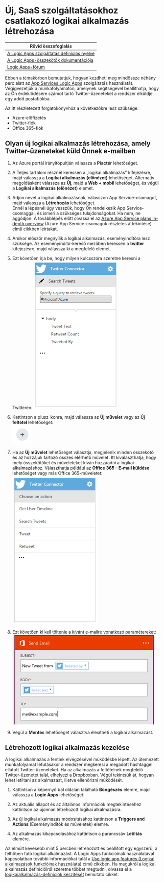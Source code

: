 <properties
    pageTitle="Logic Apps-alkalmazás létrehozása | Microsoft Azure"
    description="Útmutató SaaS szolgáltatásokhoz csatlakozó Logic Apps-alkalmazás létrehozásához"
    authors="stepsic-microsoft-com"
    manager="dwrede"
    editor=""
    services="app-service\logic"
    documentationCenter=""/>

<tags
    ms.service="app-service-logic"
    ms.workload="na"
    ms.tgt_pltfrm="na"
    ms.devlang="na"
    ms.topic="get-started-article"
    ms.date="03/16/2016"
    ms.author="stepsic"/>

# Új, SaaS szolgáltatásokhoz csatlakozó logikai alkalmazás létrehozása

| Rövid összefoglalás |
| --------------- |
| [A Logic Apps szolgáltatás definíciós nyelve](https://msdn.microsoft.com/library/azure/mt643789.aspx) |
| [A Logic Apps-összekötők dokumentációja](../connectors/apis-list.md) |
| [Logic Apps-fórum](https://social.msdn.microsoft.com/Forums/en-US/home?forum=azurelogicapps) |

Ebben a témakörben bemutatjuk, hogyan kezdheti meg mindössze néhány perc alatt az [App Services Logic Apps](app-service-logic-what-are-logic-apps.md) szolgáltatás használatát. Végigvezetjük a munkafolyamaton, amelynek segítségével beállíthatja, hogy az Ön érdeklődésére számot tartó Twitter-üzeneteket a rendszer elküldje egy adott postafiókba.

Az itt részletezett forgatókönyvhöz a következőkre lesz szüksége:

- Azure-előfizetés
- Twitter-fiók
- Office 365-fiók

## Olyan új logikai alkalmazás létrehozása, amely Twitter-üzeneteket küld Önnek e-mailben

1. Az Azure portál irányítópultján válassza a **Piactér** lehetőséget. 
2. A Teljes tartalom résznél keressen a „logikai alkalmazás” kifejezésre, majd válassza a **Logikai alkalmazás (előnézet)** lehetőséget. Alternatív megoldásként válassza az **Új**, majd a **Web + mobil** lehetőséget, és végül a **Logikai alkalmazás (előnézet)** elemet. 
3. Adjon nevet a logikai alkalmazásnak, válasszon App Service-csomagot, majd válassza a **Létrehozás** lehetőséget.  
    Ennél a lépésnél úgy vesszük, hogy Ön rendelkezik App Service-csomaggal, és ismeri a szükséges tulajdonságokat. Ha nem, ne aggódjon. A továbblépés előtt olvassa el az [Azure App Service plans in-depth overview](azure-web-sites-web-hosting-plans-in-depth-overview.md) (Azure App Service-csomagok részletes áttekintése) című cikkben leírtakat. 

4. Amikor először megnyílik a logikai alkalmazás, eseményindítóra lesz szüksége. Az eseményindító-kereső mezőben keressen a **twitter** kifejezésre, majd válassza ki a megfelelő elemet.

7. Ezt követően írja be, hogy milyen kulcsszóra szeretne keresni a Twitteren. 
    ![Keresés a Twitteren](./media/app-service-logic-create-a-logic-app/twittersearch.png)

5. Kattintson a plusz ikonra, majd válassza az **Új művelet** vagy az **Új feltétel** lehetőséget:  
    ![Plusz ikon](./media/app-service-logic-create-a-logic-app/plus.png)
6. Ha az **Új művelet** lehetőséget választja, megjelenik minden összekötő és az hozzájuk tartozó összes elérhető művelet. Itt kiválaszthatja, hogy mely összekötőket és műveleteket kíván hozzáadni a logikai alkalmazáshoz. Választhatja például az **Office 365 – E-mail küldése** lehetőséget vagy más Office 365-műveletet:  
    ![Műveletek](./media/app-service-logic-create-a-logic-app/actions.png)

7. Ezt követően ki kell töltenie a kívánt e-mailre vonatkozó paramétereket:  ![Paraméterek](./media/app-service-logic-create-a-logic-app/parameters.png)

8. Végül a **Mentés** lehetőséget választva élesítheti a logikai alkalmazást.

## Létrehozott logikai alkalmazás kezelése

A logikai alkalmazás a fentiek elvégzésével működésbe lépett. Az ütemezett munkafolyamat lefutásakor a rendszer megkeresi a megadott hashtaggel ellátott Twitter-üzeneteket. Ha az alkalmazás a feltételnek megfelelő Twitter-üzenetet talál, elhelyezi a Dropboxban. Végül tekintsük át, hogyan lehet letiltani az alkalmazást, illetve ellenőrizni működését.

1. Kattintson a képernyő bal oldalán található **Böngészés** elemre, majd válassza a **Logic Apps** lehetőséget.

2. Az aktuális állapot és az általános információk megtekintéséhez kattintson az újonnan létrehozott logikai alkalmazásra.

3. Az új logikai alkalmazás módosításához kattintson a **Triggers and Actions** (Eseményindítók és műveletek) elemre.

5. Az alkalmazás kikapcsolásához kattintson a parancssáv **Letiltás** elemére.

Az elmúlt kevesebb mint 5 percben létrehozott és beállított egy egyszerű, a felhőben futó logikai alkalmazást. A Logic Apps funkcióinak használatával kapcsolatban további információkat talál a [Use logic app features (Logikai alkalmazások funkcióinak használata)] című cikkben. Ha magukról a logikai alkalmazás definícióiról szeretne többet megtudni, olvassa el a [logikaialkalmazás-definíciók készítését](app-service-logic-author-definitions.md) bemutató cikket.

<!-- Shared links -->
[Azure portál]: https://portal.azure.com
[Use logic app features (Logikai alkalmazások funkcióinak használata)]: app-service-logic-create-a-logic-app.md



<!--HONumber=Jun16_HO2-->


